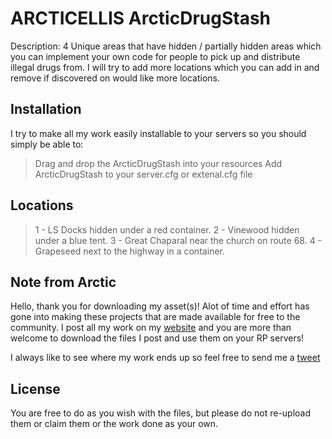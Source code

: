 # ARCTICELLIS ArcticDrugStash 

Description: 
4 Unique areas that have hidden / partially hidden areas which you can implement your own code for people to pick up and distribute illegal drugs from. I will try to add more locations which you can add in and remove if discovered on would like more locations.

## Installation

I try to make all my work easily installable to your servers so you should simply be able to:

> Drag and drop the ArcticDrugStash into your resources
> Add ArcticDrugStash to your server.cfg or extenal.cfg file

## Locations

> 1 - LS Docks hidden under a red container.
> 2 - Vinewood hidden under a blue tent.
> 3 - Great Chaparal near the church on route 68.
> 4 - Grapeseed next to the highway in a container.

## Note from Arctic

Hello, thank you for downloading my asset(s)! Alot of time and effort has gone into making these projects that are made available for free to the community. I post all my work on my [website](https://arcticellis.uk) and you are more than welcome to download the files I post and use them on your RP servers! 

I always like to see where my work ends up so feel free to send me a [tweet](https://twitter.com/ArcticEllis)

## License

You are free to do as you wish with the files, but please do not re-upload them or claim them or the work done as your own.

